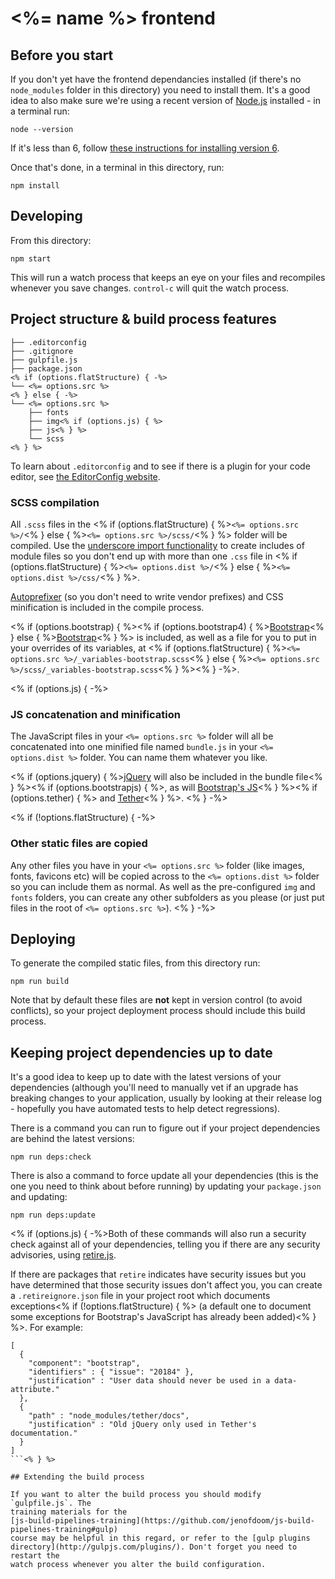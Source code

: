 # <%= name %> frontend

## Before you start

If you don't yet have the frontend dependancies installed (if there's no
`node_modules` folder in this directory) you need to install them. It's a good
idea to also make sure we're using a recent version of
[Node.js](https://nodejs.org/en/) installed - in a terminal run:

```
node --version
```

If it's less than 6, follow [these instructions for installing version 6](https://nodejs.org/en/download/package-manager/#debian-and-ubuntu-based-linux-distributions).

Once that's done, in a terminal in this directory, run:

```
npm install
```

## Developing

From this directory:

```
npm start
```

This will run a watch process that keeps an eye on your files and recompiles
whenever you save changes. `control-c` will quit the watch process.

## Project structure & build process features

```
├── .editorconfig
├── .gitignore
├── gulpfile.js
├── package.json
<% if (options.flatStructure) { -%>
└── <%= options.src %>
<% } else { -%>
└── <%= options.src %>
    ├── fonts
    ├── img<% if (options.js) { %>
    ├── js<% } %>
    └── scss
<% } %>
```

To learn about `.editorconfig` and to see if there is a plugin for your code
editor, see [the EditorConfig website](http://editorconfig.org/).

### SCSS compilation

All `.scss` files in the <% if (options.flatStructure) { %>`<%= options.src %>/`<% }
else { %>`<%= options.src %>/scss/`<% } %> folder will be compiled. Use the
[underscore import functionality](http://sass-lang.com/guide#topic-5) to create
includes of module files so you don't end up with more than one `.css` file in <% if (options.flatStructure) { %>`<%= options.dist %>/`<% }
else { %>`<%= options.dist %>/css/`<% } %>.

[Autoprefixer](https://github.com/postcss/autoprefixer#autoprefixer-) (so you
don't need to write vendor prefixes) and CSS minification is included in the
compile process.

<% if (options.bootstrap) {
%><% if (options.bootstrap4) {
%>[Bootstrap](https://v4-alpha.getbootstrap.com/getting-started/introduction/)<% } else { %>[Bootstrap](http://getbootstrap.com/)<% } %>
is included, as well as a file for you to put in your overrides of its
variables, at <% if (options.flatStructure) { %>`<%= options.src
%>/_variables-bootstrap.scss`<% } else { %>`<%= options.src
%>/scss/_variables-bootstrap.scss`<% } %><% } -%>.

<% if (options.js) { -%>
### JS concatenation and minification

The JavaScript files in your `<%= options.src %>` folder will all be concatenated into
one minified file named `bundle.js` in your `<%= options.dist %>` folder. You can name
them whatever you like.

<% if (options.jquery) { %>[jQuery](https://jquery.com/) will also be included
in the bundle file<% } %><% if (options.bootstrapjs) { %>, as will [Bootstrap's JS](https://v4-alpha.getbootstrap.com/getting-started/javascript/#data-attributes)<% } %><% if (options.tether) { %> and [Tether](http://tether.io/)<% } %>.
<% } -%>

<% if (!options.flatStructure) { -%>
### Other static files are copied

Any other files you have in your `<%= options.src %>` folder (like images, fonts,
favicons etc) will be copied across to the `<%= options.dist %>` folder so you can
include them as normal. As well as the pre-configured `img` and `fonts` folders,
you can create any other subfolders as you please (or just put files in the root
of `<%= options.src %>`).
<% } -%>

## Deploying

To generate the compiled static files, from this directory run:

```
npm run build
```

Note that by default these files are __not__ kept in version control (to avoid
conflicts), so your project deployment process should include this build
process.

## Keeping project dependencies up to date

It's a good idea to keep up to date with the latest versions of your
dependencies (although you'll need to manually vet if an upgrade has breaking
changes to your application, usually by looking at their release log - hopefully
you have automated tests to help detect regressions).

There is a command you can run to figure out if your project dependencies are
behind the latest versions:

```
npm run deps:check
```

There is also a command to force update all your dependencies (this is the one
you need to think about before running) by updating your `package.json` and
updating:

```
npm run deps:update
```

<% if (options.js) { -%>Both of these commands will also run a security check
against all of your dependencies, telling you if there are any security
advisories, using [retire.js](http://retirejs.github.io/retire.js/).

If there are packages that `retire` indicates have security issues but you have
determined that those security issues don't affect you, you can create a
`.retireignore.json` file in your project root which documents exceptions<% if
(!options.flatStructure) { %> (a default one to document some exceptions for
Bootstrap's JavaScript has already been added)<% } %>. For example:

```
[
  {
    "component": "bootstrap",
    "identifiers" : { "issue": "20184" },
    "justification" : "User data should never be used in a data- attribute."
  },
  {
    "path" : "node_modules/tether/docs",
    "justification" : "Old jQuery only used in Tether's documentation."
  }
]
```<% } %>

## Extending the build process

If you want to alter the build process you should modify `gulpfile.js`. The
training materials for the
[js-build-pipelines-training](https://github.com/jenofdoom/js-build-pipelines-training#gulp)
course may be helpful in this regard, or refer to the [gulp plugins
directory](http://gulpjs.com/plugins/). Don't forget you need to restart the
watch process whenever you alter the build configuration.
